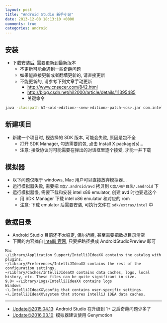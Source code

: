 ```yaml
---
layout: post
title: "Android Studio 新手小记"
date: 2013-12-08 18:13:10 +0800
comments: true
categories: android
---
```

## 安装
* 下载安装后, 需要更新到最新版本
  * 不更新可能会遇到一些奇葩问题
  * 如果能直接更新或者翻墙更新的, 请直接更新
  * 不能更新的, 请参考下列文章手动更新
    * http://www.cnsecer.com/842.html
    * http://blog.csdn.net/hil2000/article/details/11395485
    * 关键命令
``` sh
java -classpath AI-<old-edition>-<new-edition>-patch-<os>.jar com.intellij.updater.Runner install .
```

## 新建项目
* 新建一个项目时, 视选择的 SDK 版本, 可能会失败, 原因是包不全
  * 打开 SDK Manager, 勾选需要的包, 点击 Install X package[s]...
  * 注意: 接受协议时可能需要在弹出的对话框里逐个接受, 才能一并下载

## 模拟器
* 以下问题仅限于 windows, Mac 用户可以直接放弃模拟器...
* 运行模拟器失败, 需要把 ```X盘/.android/avd``` 拷贝到 ```C盘/用户目录/.android``` 下
* 运行模拟器慢, 需要下载和安装 intel x86 emulator, 创建 avd 时也要选这个
  * 用 SDK Manager 下载 intel x86 emulator 和对应的 rom
  * 注意: 下载 emulator 后需要安装, 可执行文件在 ```sdk/extras/intel``` 中

## 数据目录
* Android Studio 目前还不太稳定, 偶尔折腾, 甚至需要把数据目录清空
* 下面的内容摘自 [Intellij 官网][jetbrain], 只要把路径换成 AndroidStudioPreview 即可
<pre><code>Mac
~/Library/Application Support/IntelliJIdeaXX contains the catalog with plugins.
~/Library/Preferences/IntelliJIdeaXX contains the rest of the configuration settings.
~/Library/Caches/IntelliJIdeaXX contains data caches, logs, local history, etc. These files can be quite significant in size.
9.0+ ~/Library/Logs/IntelliJIdeaXX contains logs
Windows
~\.IntelliJIdeaXX\config that contains user-specific settings.
~\.IntelliJIdeaXX\system that stores IntelliJ IDEA data caches.
</code></pre>

 [jetbrain]: http://www.jetbrains.com/idea/webhelp/project-and-ide-settings.html "Project and IDE Settings"

****
 * Update@2015.04.13: Android Studio 在升级到 1+ 之后奇葩问题少多了
 * Update@2016.03.10: 模拟器建议使用 Genymotion
